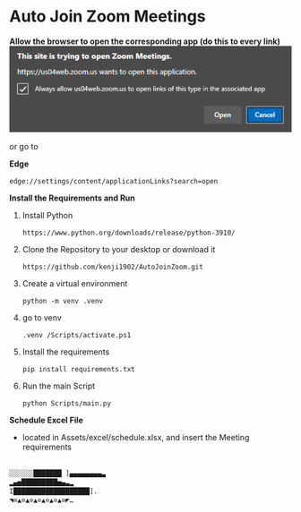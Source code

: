 # Auto Join Zoom Meetings
**Allow the browser to open the corresponding app (do this to every link)**
![image](Assets/images/allow.png)

or go to

**Edge**
```
edge://settings/content/applicationLinks?search=open
```

**Install the Requirements and Run**
1. Install Python
    ```
    https://www.python.org/downloads/release/python-3910/
    ```
2. Clone the Repository to your desktop or download it
    ```
    https://github.com/kenji1902/AutoJoinZoom.git
    ```
3. Create a virtual environment 
    ```
    python -m venv .venv
    ```
4. go to venv 
    ```
    .venv /Scripts/activate.ps1
    ```
5. Install the requirements
    ```
    pip install requirements.txt 
    ```
6. Run the main Script
    ```
    python Scripts/main.py
    ```

**Schedule Excel File**
- located in Assets/excel/schedule.xlsx, and insert the Meeting requirements

```

░░░░░░███████ ]▄▄▄▄▄▄▄▄▃
▂▄▅█████████▅▄▃▂
I███████████████████].
◥⊙▲⊙▲⊙▲⊙▲⊙▲⊙▲⊙◤…
```
